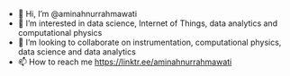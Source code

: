 - 👋 Hi, I’m @aminahnurrahmawati
- 👀 I’m interested in data science, Internet of Things, data analytics and computational physics
- 💞️ I’m looking to collaborate on instrumentation, computational physics, data science and data analytics
- 📫 How to reach me https://linktr.ee/aminahnurrahmawati

<!---
aminahnurrahmawati/aminahnurrahmawati is a ✨ special ✨ repository because its `README.md` (this file) appears on your GitHub profile.
You can click the Preview link to take a look at your changes.
--->

